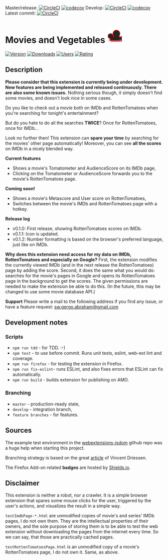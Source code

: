 Master/release: [![CircleCI](https://circleci.com/gh/gergooo/MoviesAndVegetables/tree/master.svg?style=svg&circle-token=deac9a2ced9ed3937ff44eb0f9cf3f63aa6bff08)](https://circleci.com/gh/gergooo/MoviesAndVegetables/tree/master)  [![codecov](https://codecov.io/gh/gergooo/MoviesAndVegetables/branch/master/graph/badge.svg?token=nUY2twqHRv)](https://codecov.io/gh/gergooo/MoviesAndVegetables/branch/master)
Develop: [![CircleCI](https://circleci.com/gh/gergooo/MoviesAndVegetables/tree/develop.svg?style=svg&circle-token=deac9a2ced9ed3937ff44eb0f9cf3f63aa6bff08)](https://circleci.com/gh/gergooo/MoviesAndVegetables/tree/develop)  [![codecov](https://codecov.io/gh/gergooo/MoviesAndVegetables/branch/develop/graph/badge.svg?token=nUY2twqHRv)](https://codecov.io/gh/gergooo/MoviesAndVegetables/branch/develop)
Latest commit: [![CircleCI](https://circleci.com/gh/gergooo/MoviesAndVegetables.svg?style=svg&circle-token=deac9a2ced9ed3937ff44eb0f9cf3f63aa6bff08)](https://circleci.com/gh/gergooo/MoviesAndVegetables)

# Movies and Vegetables ![Icon](src/icons/icon-48.png)
[![Version](https://img.shields.io/amo/v/movies-and-vegetables)](https://addons.mozilla.org/hu/firefox/addon/movies-and-vegetables/)
[![Downloads](https://img.shields.io/amo/dw/movies-and-vegetables)](https://addons.mozilla.org/hu/firefox/addon/movies-and-vegetables/)
[![Users](https://img.shields.io/amo/users/movies-and-vegetables)](https://addons.mozilla.org/hu/firefox/addon/movies-and-vegetables/)
[![Rating](https://img.shields.io/amo/rating/movies-and-vegetables)](https://addons.mozilla.org/hu/firefox/addon/movies-and-vegetables/)

## Description
<b>Please consider that this extension is currently being under development. New features are being implemented and released continuously. There are also some known issues.</b> Nothing serious though, it simply doesn't find some movies, and doesn't look nice in some cases.

Do you like to check out a movie both on IMDb and RottenTomatoes when you're searching for tonight's entertainment?

But do you hate to do all the searches <b>TWICE</b>? Once for RottenTomatoes, once for IMDb...

Look no further then! This extension can <b>spare your time</b> by searching for the movies' other page automatically! Moreover, you can see <b>all the scores</b> on IMDb in a nicely blended way.

<b>Current features</b>
- Shows a movie's Tomatometer and AudienceScore on its IMDb page,
- Clicking on the Tomatometer or AudienceScore forwards you to the movie's RottenTomatoes page.

<b>Coming soon!</b>
- Shows a movie's Metascore and User score on RottenTomatoes,
- Switches between the movie's IMDb and RottenTomatoes page with a hotkey.

<b>Release log</b>
- v0.1.0: First release, showing RottenTomatoes scores on IMDb.
- v0.1.1: Icon is updated.
- v0.1.2: Number formatting is based on the browser's preferred language, just like on IMDb.

<b>Why does this extension need access for my data on IMDb, RottenTomatoes and especially on Google?</b>
First, the extension modifies the currently viewed IMDb (and in the next release the RottenTomatoes) page by adding the score.
Second, it does the same what you would do: searches for the movie's pages in Google and opens its RottenTomatoes page in the background to get the scores. The given permissions are needed to make the extension be able to do this. (In the future, this may be changed to use some movie database API.)

<b> Support</b>
Please write a mail to the following address if you find any issue, or have a feature request: sw.gergo.abraham@gmail.com

## Development notes
### Scripts
- `npm run tdd` - for TDD. :-)
- `npm test` - to use before commit. Runs unit tests, eslint, web-ext lint and coverage.
- `npm run firefox` - for testing the extension in Firefox.
- `npm run fix-eslint`- runs ESLint, and also fixes errors that ESLint can fix automatically.
- `npm run build` - builds extension for publishing on AMO.

### Branching
- `master` - production-ready state,
- `develop` - integration branch,
- `feature branches` - for features.

## Sources
The example test environment in the [webextensions-jsdom](https://github.com/webexts/webextensions-jsdom) github repo was a huge help when starting this project.

Branching strategy is based on the great [article](https://nvie.com/posts/a-successful-git-branching-model/) of Vincent Driessen.

The Firefox Add-on related **badges** are hosted by [Shields.io](https://shields.io/).

## Disclaimer
This extension is neither a robot, nor a crawler. It is a simple browser extension that spares some mouse clicks for the user, triggered by the user's actions, and visualizes the result in a simple way.

`testImdbPage-*.html` are unmodified copies of movie's and series' IMDb pages, I do not own them. They are the intellectual properties of their owners, and the sole purpose of storing them is to be able to test the web extension without downloading the pages from the internet every time. So we can say, that those are practically cached pages.

`testRottenTomatoesPage.html` is an unmodified copy of a movie's RottenTomatoes page, I do not own it. Same, as above.
